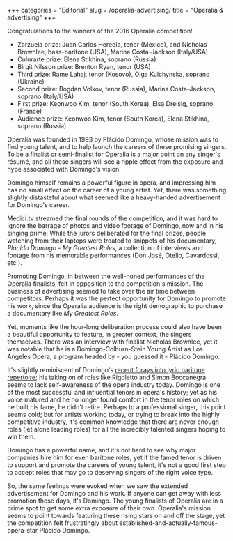 +++
categories = "Editorial"
slug = /operalia-advertising/
title = "Operalia &amp; advertising"
+++

Congratulations to the winners of the 2016 Operalia competition!

- Zarzuela prize: Juan Carlos Heredia, tenor (Mexico), and Nicholas Brownlee, bass-baritone (USA), Marina Costa-Jackson (Italy/USA)
- Culurarte prize: Elena Stikhina, soprano (Russia)
- Birgit Nilsson prize: Brenton Ryan, tenor (USA)
- Third prize: Rame Lahaj, tenor (Kosovo), Olga Kulchynska, soprano (Ukraine)
- Second prize: Bogdan Volkov, tenor (Russia), Marina Costa-Jackson, soprano (Italy/USA)
- First prize: Keonwoo Kim, tenor (South Korea), Elsa Dreisig, soprano (France)
- Audience prize: Keonwoo Kim, tenor (South Korea), Elena Stikhina, soprano (Russia)

Operalia was founded in 1993 by Plácido Domingo, whose mission was to find young talent, and to help launch the careers of these promising singers. To be a finalist or semi-finalist for Operalia is a major point on any singer's résumé, and all these singers will see a ripple effect from the exposure and hype associated with Domingo's vision.

Domingo himself remains a powerful figure in opera, and impressing him has no small effect on the career of a young artist. Yet, there was something slightly distasteful about what seemed like a heavy-handed advertisement for Domingo's career.

Medici.tv streamed the final rounds of the competition, and it was hard to ignore the barrage of photos and video footage of Domingo, now and in his singing prime. While the jurors deliberated for the final prizes, people watching from their laptops were treated to snippets of his documentary, *Plácido Domingo - My Greatest Roles*, a collection of interviews and footage from his memorable performances (Don José, Otello, Cavardossi, etc.).

Promoting Domingo, in between the well-honed performances of the Operalia finalists, felt in opposition to the competition's mission. The business of advertising seemed to take over the air time between competitors. Perhaps it was the perfect opportunity for Domingo to promote his work, since the Operalia audience is the right demographic to purchase a documentary like *My Greatest Roles*. 

Yet, moments like the hour-long deliberation process could also have been a beautiful opportunity to feature, in greater context, the singers themselves. There was an interview with finalist Nicholas Brownlee, yet it was notable that he is a Domingo-Colburn-Stein Young Artist as Los Angeles Opera, a program headed by - you guessed it - Plácido Domingo.

It's slightly reminiscent of Domingo's [recent forays into lyric baritone repertoire](/placido-baritones-ripple/); his taking on of roles like Rigoletto and Simon Boccanegra seems to lack self-awareness of the opera industry today. Domingo is one of the most successful and influential tenors in opera's history; yet as his voice matured and he no longer found comfort in the tenor roles on which he built his fame, he didn't retire. Perhaps to a professional singer, this point seems cold; but for artists working today, or trying to break into the highly competitive industry, it's common knowledge that there are never enough roles (let alone leading roles) for all the incredibly talented singers hoping to win them.

Domingo has a powerful name, and it's not hard to see why major companies hire him for even baritone roles; yet if the famed tenor is driven to support and promote the careers of young talent, it's not a good first step to accept roles that may go to deserving singers of the right voice type.

So, the same feelings were evoked when we saw the extended advertisement for Domingo and his work. If anyone can get away with less promotion these days, it's Domingo. The young finalists of Operalia are in a prime spot to get some extra exposure of their own. Operalia's mission seems to point towards featuring these rising stars on and off the stage, yet the competition felt frustratingly about established-and-actually-famous-opera-star Plácido Domingo.
